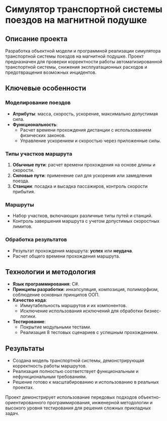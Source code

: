 ﻿# Симулятор транспортной системы поездов на магнитной подушке

## Описание проекта

Разработка объектной модели и программной реализации симулятора транспортной системы поездов на магнитной подушке. Проект предназначен для проверки корректности работы автоматизированной транспортной системы, снижения эксплуатационных расходов и предотвращения возможных инцидентов.

## Ключевые особенности

### Моделирование поездов
- **Атрибуты**: масса, скорость, ускорение, максимально допустимая сила.
- **Функциональность**:
    - Расчет времени прохождения дистанции с использованием физических законов.
    - Управление ускорением и скоростью через приложенные силы.

### Типы участков маршрута
1. **Обычные пути**: расчет времени прохождения на основе длины и скорости.
2. **Силовые пути**: применение сил для ускорения или замедления поезда.
3. **Станции**: посадка и высадка пассажиров, контроль скорости прибытия.

### Маршруты
- Набор участков, включающих различные типы путей и станций.
- Контроль завершения маршрута с учетом допустимых скоростных лимитов.

### Обработка результатов
- Результат прохождения маршрута: **успех** или **неудача**.
- Расчет общего времени прохождения маршрута.

## Технологии и методология

- **Язык программирования**: C#.
- **Принципы разработки**: инкапсуляция, композиция, полиморфизм, соблюдение основных принципов ООП.
- **Качество кода**:
    - Иммутабельность маршрутов и их компонентов.
    - Исключение использования исключений для обработки бизнес-логики.
- **Тестирование**:
    - Покрытие модульными тестами.
    - Реализация 8 тестовых сценариев с успешным прохождением.

## Результаты

- Создана модель транспортной системы, демонстрирующая корректность работы маршрутов.
- Реализация полностью соответствует функциональным и нефункциональным требованиям.
- Решение готово к масштабированию и использованию в реальных проектах.

Проект демонстрирует использование передовых подходов объектно-ориентированного программирования, инженерной методологии и высокого уровня тестирования для решения сложных прикладных задач.
